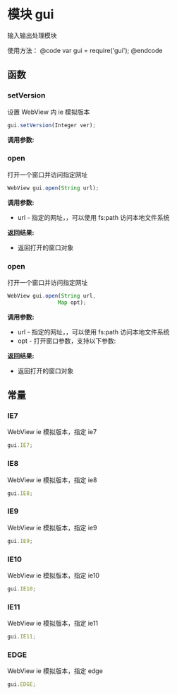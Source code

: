 # 模块 gui
输入输出处理模块

使用方法：
@code
var gui = require(&#39;gui&#39;);
@endcode
## 函数
        
### setVersion
设置 WebView 内 ie 模拟版本
```JavaScript
gui.setVersion(Integer ver);
```

**调用参数:**

### open
打开一个窗口并访问指定网址
```JavaScript
WebView gui.open(String url);
```

**调用参数:**
* url - 指定的网址，，可以使用 fs:path 访问本地文件系统

**返回结果:**
* 返回打开的窗口对象

### open
打开一个窗口并访问指定网址
```JavaScript
WebView gui.open(String url,
                Map opt);
```

**调用参数:**
* url - 指定的网址，，可以使用 fs:path 访问本地文件系统
* opt - 打开窗口参数，支持以下参数:

**返回结果:**
* 返回打开的窗口对象

## 常量
        
### IE7
WebView ie 模拟版本，指定 ie7
```JavaScript
gui.IE7;
```

### IE8
WebView ie 模拟版本，指定 ie8
```JavaScript
gui.IE8;
```

### IE9
WebView ie 模拟版本，指定 ie9
```JavaScript
gui.IE9;
```

### IE10
WebView ie 模拟版本，指定 ie10
```JavaScript
gui.IE10;
```

### IE11
WebView ie 模拟版本，指定 ie11
```JavaScript
gui.IE11;
```

### EDGE
WebView ie 模拟版本，指定 edge
```JavaScript
gui.EDGE;
```

